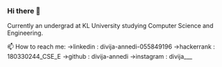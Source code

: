 ### Hi there 👋

Currently an undergrad at KL University studying Computer Science and Engineering.

📫 How to reach me: 
->linkedin   : divija-annedi-055849196
->hackerrank : 180330244_CSE_E
->github     : divija-annedi
->instagram  : divija___


